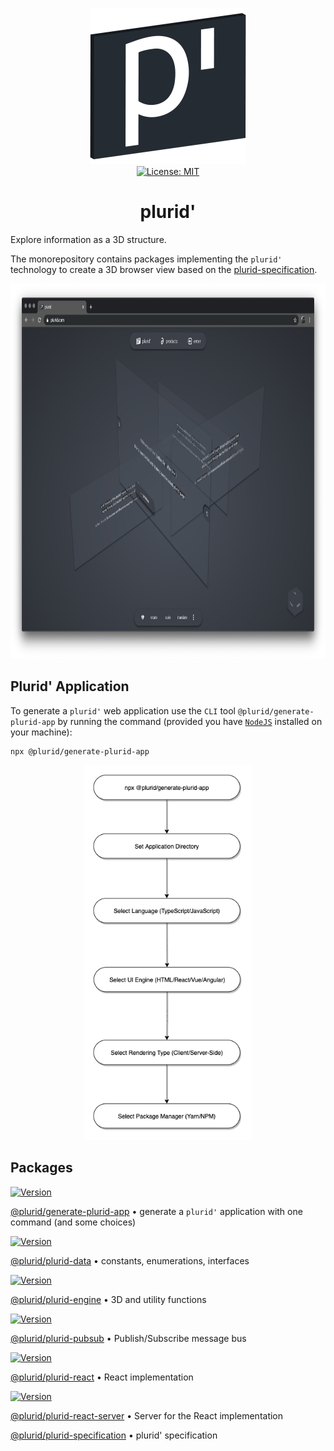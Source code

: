 <p align="center">
    <img src="https://raw.githubusercontent.com/plurid/plurid/master/about/identity/plurid-p-logo.png" height="250px">
    <br />
    <a target="_blank" href="https://github.com/plurid/plurid/blob/master/LICENSE">
        <img src="https://img.shields.io/badge/license-MIT-blue.svg?colorB=1380C3&style=for-the-badge" alt="License: MIT">
    </a>
</p>


<h1 align="center">
    plurid'
</h1>


Explore information as a 3D structure.


The monorepository contains packages implementing the `plurid'` technology to create a 3D browser view based on the [plurid-specification](https://github.com/plurid/plurid/tree/master/packages/plurid-specification).


<p align="center">
    <img src="https://raw.githubusercontent.com/plurid/plurid/master/about/identity/plurid-demo.png" height="600px">
</p>


## Plurid' Application

To generate a `plurid'` web application use the `CLI` tool `@plurid/generate-plurid-app` by running the command (provided you have [`NodeJS`](https://nodejs.org/en/) installed on your machine):

    npx @plurid/generate-plurid-app

<p align="center">
    <img src="https://raw.githubusercontent.com/plurid/plurid/master/about/diagrams/plurid-generate.png" height="600px">
</p>


## Packages

<a target="_blank" href="https://www.npmjs.com/package/@plurid/generate-plurid-app">
    <img src="https://img.shields.io/npm/v/@plurid/generate-plurid-app.svg?logo=npm&colorB=1380C3&style=for-the-badge" alt="Version">
</a>

[@plurid/generate-plurid-app][generate-plurid-app] • generate a `plurid'` application with one command (and some choices)

[generate-plurid-app]: https://github.com/plurid/plurid/tree/master/packages/generate-plurid-app



<a target="_blank" href="https://www.npmjs.com/package/@plurid/plurid-data">
    <img src="https://img.shields.io/npm/v/@plurid/plurid-data.svg?logo=npm&colorB=1380C3&style=for-the-badge" alt="Version">
</a>

[@plurid/plurid-data][plurid-data] • constants, enumerations, interfaces

[plurid-data]: https://github.com/plurid/plurid/tree/master/packages/plurid-data



<a target="_blank" href="https://www.npmjs.com/package/@plurid/plurid-engine">
    <img src="https://img.shields.io/npm/v/@plurid/plurid-engine.svg?logo=npm&colorB=1380C3&style=for-the-badge" alt="Version">
</a>

[@plurid/plurid-engine][plurid-engine] • 3D and utility functions

[plurid-engine]: https://github.com/plurid/plurid/tree/master/packages/plurid-engine



<!-- <a target="_blank" href="https://www.npmjs.com/package/@plurid/plurid-html">
    <img src="https://img.shields.io/npm/v/@plurid/plurid-html.svg?logo=npm&colorB=1380C3&style=for-the-badge" alt="Version">
</a>

[@plurid/plurid-html][plurid-html] • HTML Custom Elements implementation

[plurid-html]: https://github.com/plurid/plurid/tree/master/packages/plurid-html -->



<!-- <a target="_blank" href="https://www.npmjs.com/package/@plurid/plurid-html-ssr">
    <img src="https://img.shields.io/npm/v/@plurid/plurid-html-ssr.svg?logo=npm&colorB=1380C3&style=for-the-badge" alt="Version">
</a>

[@plurid/plurid-html-ssr][plurid-html-ssr] • HTML Custom Elements implementation with Server-Side Rendering

[plurid-html-ssr]: https://github.com/plurid/plurid/tree/master/packages/plurid-html-ssr -->



<a target="_blank" href="https://www.npmjs.com/package/@plurid/plurid-pubsub">
    <img src="https://img.shields.io/npm/v/@plurid/plurid-pubsub.svg?logo=npm&colorB=1380C3&style=for-the-badge" alt="Version">
</a>

[@plurid/plurid-pubsub][plurid-pubsub] • Publish/Subscribe message bus

[plurid-pubsub]: https://github.com/plurid/plurid/tree/master/packages/plurid-pubsub



<a target="_blank" href="https://www.npmjs.com/package/@plurid/plurid-react">
    <img src="https://img.shields.io/npm/v/@plurid/plurid-react.svg?logo=npm&colorB=1380C3&style=for-the-badge" alt="Version">
</a>

[@plurid/plurid-react][plurid-react] • React implementation

[plurid-react]: https://github.com/plurid/plurid/tree/master/packages/plurid-react



<a target="_blank" href="https://www.npmjs.com/package/@plurid/plurid-react-server">
    <img src="https://img.shields.io/npm/v/@plurid/plurid-react-server.svg?logo=npm&colorB=1380C3&style=for-the-badge" alt="Version">
</a>

[@plurid/plurid-react-server][plurid-react-server] • Server for the React implementation

[plurid-react-server]: https://github.com/plurid/plurid/tree/master/packages/plurid-react-server



<!-- <a target="_blank" href="https://www.npmjs.com/package/@plurid/plurid-renderer">
    <img src="https://img.shields.io/npm/v/@plurid/plurid-renderer.svg?logo=npm&colorB=1380C3&style=for-the-badge" alt="Version">
</a>

[@plurid/plurid-renderer][plurid-renderer] • rendering engine

[plurid-renderer]: https://github.com/plurid/plurid/tree/master/packages/plurid-renderer -->



<!-- <a target="_blank" href="https://www.npmjs.com/package/@plurid/plurid-scripts">
    <img src="https://img.shields.io/npm/v/@plurid/plurid-scripts.svg?logo=npm&colorB=1380C3&style=for-the-badge" alt="Version">
</a>

[@plurid/plurid-scripts][plurid-scripts] • build/development utility functions

[plurid-scripts]: https://github.com/plurid/plurid/tree/master/packages/plurid-scripts -->



<!-- <a target="_blank" href="https://www.npmjs.com/package/@plurid/plurid-server">
    <img src="https://img.shields.io/npm/v/@plurid/plurid-server.svg?logo=npm&colorB=1380C3&style=for-the-badge" alt="Version">
</a>

[@plurid/plurid-server][plurid-server] • server for server-side rendering and application serving

[plurid-server]: https://github.com/plurid/plurid/tree/master/packages/plurid-server -->


[@plurid/plurid-specification][plurid-specification] • plurid' specification

[plurid-specification]: https://github.com/plurid/plurid/tree/master/packages/plurid-specification


<!-- <a target="_blank" href="https://www.npmjs.com/package/@plurid/plurid-state">
    <img src="https://img.shields.io/npm/v/@plurid/plurid-state.svg?logo=npm&colorB=1380C3&style=for-the-badge" alt="Version">
</a>

[@plurid/plurid-state][plurid-state] • state management for a plurid application

[plurid-state]: https://github.com/plurid/plurid/tree/master/packages/plurid-state -->



<!-- <a target="_blank" href="https://www.npmjs.com/package/@plurid/plurid-vue">
    <img src="https://img.shields.io/npm/v/@plurid/plurid-vue.svg?logo=npm&colorB=1380C3&style=for-the-badge" alt="Version">
</a>

[@plurid/plurid-vue][plurid-vue] • Vue implementation

[plurid-vue]: https://github.com/plurid/plurid/tree/master/packages/plurid-vue -->



<!-- <a target="_blank" href="https://www.npmjs.com/package/@plurid/plurid-vue-ssr">
    <img src="https://img.shields.io/npm/v/@plurid/plurid-vue-ssr.svg?logo=npm&colorB=1380C3&style=for-the-badge" alt="Version">
</a>

[@plurid/plurid-vue-ssr][plurid-vue-ssr] • Vue implementation with Server-Side Rendering

[plurid-vue-ssr]: https://github.com/plurid/plurid/tree/master/packages/plurid-vue-ssr -->
